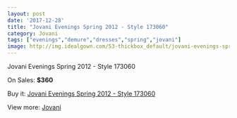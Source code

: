 ```yaml
---
layout: post
date: '2017-12-28'
title: "Jovani Evenings Spring 2012 - Style 173060"
category: Jovani
tags: ["evenings","demure","dresses","spring","jovani"]
image: http://img.idealgown.com/53-thickbox_default/jovani-evenings-spring-2012-style-173060.jpg
---
```

Jovani Evenings Spring 2012 - Style 173060

On Sales: **$360**
<a href="https://www.idealgown.com/en/jovani/22-jovani-evenings-spring-2012-style-173060.html"><amp-img layout="responsive" width="600" height="600" src="//img.idealgown.com/53-thickbox_default/jovani-evenings-spring-2012-style-173060.jpg" alt="Jovani Evenings Spring 2012 - Style 173060 0" /></a>
<a href="https://www.idealgown.com/en/jovani/22-jovani-evenings-spring-2012-style-173060.html"><amp-img layout="responsive" width="600" height="600" src="//img.idealgown.com/52-thickbox_default/jovani-evenings-spring-2012-style-173060.jpg" alt="Jovani Evenings Spring 2012 - Style 173060 1" /></a>

Buy it: [Jovani Evenings Spring 2012 - Style 173060](https://www.idealgown.com/en/jovani/22-jovani-evenings-spring-2012-style-173060.html "Jovani Evenings Spring 2012 - Style 173060")

View more: [Jovani](https://www.idealgown.com/en/2-jovani "Jovani")